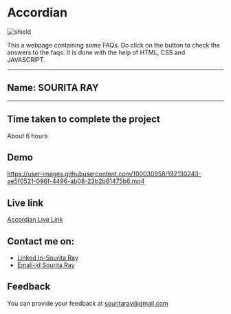 # Accordian 

![shield](https://img.shields.io/badge/-Javascript-9cf)

This a webpage containing some FAQs. Do click on the button to check the answers to the faqs. It is done with the help of HTML, CSS and JAVASCRIPT. 

***
## Name: SOURITA RAY
***

## Time taken to complete the project

About 6 hours

## Demo



https://user-images.githubusercontent.com/100030958/192130243-ae5f0521-096f-4496-ab08-23b2b61475b6.mp4



## Live link

[Accordian Live Link](https://accordian-js-souritaray.netlify.app/)

## Contact me on:

- [Linked In-Sourita Ray](www.linkedin.com/in/sourita-ray-89bab0212)
- [Email-id Sourita Ray](souritaray@gmail.com)

## Feedback

You can provide your feedback at souritaray@gmail.com
